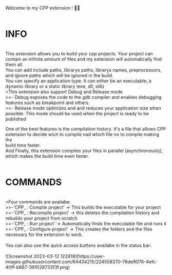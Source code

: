 Welcome to my CPP extension ! 🚀🚀<br>
<br>
# INFO<br>
<br>
This extension allows you to build your cpp projects. Your project can contain an infinite amount of files and my extension will automatically find them all.<br>
You can add include paths, librarys paths, librarys names, preprocessors, and ignore paths which will be ignored in the build.<br>
You can specify an application type. It can either be an executable, a dynamic library or a static library (exe, dll, slib)<br>
>This extension also support Debug and Release mode<br>
  >>- Debug exposes the code to the gdb compiler and enables debugging features such as breakpoint and others.<br>
  >>- Release mode optimizes and and reduces your application size when possible. This mode should be used when the project is ready to be published<br>

One of the best features is the compilation history. It's a file that allows CPP extension to decide wich to compile nad which file no to compile making the<br> build time faster.<br>
And Finally, this extension compiles your files in parallel (asynchronously), which makes the build time even faster.<br>
<br>
# COMMANDS
<br>
>Four commands are availabe:<br>
  >>-'CPP_ : Compile project' -> This builds the executable for your project<br>
  >>-'CPP_ : Recompile project' -> this deletes the compilation history and rebuilds your project from scratch<br>
  >>-'CPP_ : Run project' -> Automatically finds the executable file and runs it<br>
  >>-'CPP_ : Configure project' -> This creates the folders and the files necessary for the extension to work.<br>
<br>
You can also use the quick access buttons availabe in the status bar:<br><br>
![Screenshot 2023-03-12 122818](https://user-images.githubusercontent.com/64434215/224558370-78de9076-4efc-40ff-b887-391028733f3f.png)

